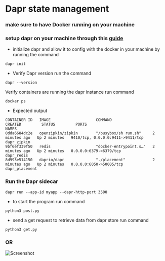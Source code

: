 # Dapr state management 

### make sure to have Docker running on your machine 

### setup dapr on your machine through this [guide](https://docs.dapr.io/getting-started/install-dapr-cli/)

- initialize dapr and allow it to config with the docker in your machine by running the command

``` dapr init ```
- Verify Dapr version run the command

``` dapr --version ```

Verify containers are running the dapr instance run command

``` docker ps ```

- Expected output 
```
CONTAINER ID   IMAGE                    COMMAND                  CREATED         STATUS         PORTS                              NAMES
0dda6684dc2e   openzipkin/zipkin        "/busybox/sh run.sh"     2 minutes ago   Up 2 minutes   9410/tcp, 0.0.0.0:9411->9411/tcp   dapr_zipkin
9bf6ef339f50   redis                    "docker-entrypoint.s…"   2 minutes ago   Up 2 minutes   0.0.0.0:6379->6379/tcp             dapr_redis
8d993e514150   daprio/dapr              "./placement"            2 minutes ago   Up 2 minutes   0.0.0.0:6050->50005/tcp            dapr_placement

```

### Run the Dapr sidecar 

``` dapr run --app-id myapp --dapr-http-port 3500 ```

- to start the program run command

``` python3 post.py ```


- send a get request to retrieve data from dapr store run command

``` python3 get.py ```
### OR
![Screenshot](screenshot.png)